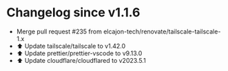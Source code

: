 # Changelog since v1.1.6
- Merge pull request #235 from elcajon-tech/renovate/tailscale-tailscale-1.x 
- ⬆️ Update tailscale/tailscale to v1.42.0 
- ⬆️ Update prettier/prettier-vscode to v9.13.0 
- ⬆️ Update cloudflare/cloudflared to v2023.5.1 
